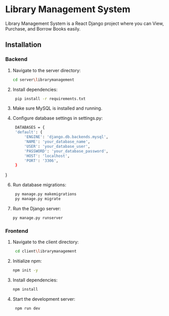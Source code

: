 # Library Management System

Library Management System is a React Django project where you can View, Purchase, and Borrow Books easily.

## Installation

### Backend

1. Navigate to the server directory:

   ```bash
   cd server\librarymanagement

2. Install dependencies:

   ```bash
    pip install -r requirements.txt

4. Make sure MySQL is installed and running.

5. Configure database settings in settings.py:

   ```bash
    DATABASES = {
    'default': {
        'ENGINE': 'django.db.backends.mysql',
        'NAME': 'your_database_name',
        'USER': 'your_database_user',
        'PASSWORD': 'your_database_password',
        'HOST': 'localhost',
        'PORT': '3306',
    }
}

6. Run database migrations:

   ```bash
    py manage.py makemigrations
    py manage.py migrate

7. Run the Django server:

   ```bash
   py manage.py runserver

### Frontend

1. Navigate to the client directory:

   ```bash
    cd client\librarymanagement

2. Initialize npm:

   ```bash
   npm init -y

3. Install dependencies:

   ```bash
   npm install

4. Start the development server:

   ```bash
    npm run dev

